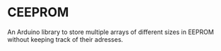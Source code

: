 CEEPROM
=======

An Arduino library to store multiple arrays of different sizes in EEPROM without keeping track of their adresses.
